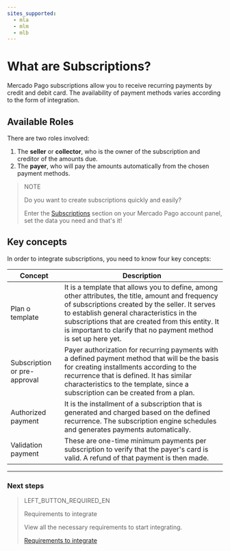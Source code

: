 ```yaml
---
sites_supported:
  - mla
  - mlm
  - mlb
---
```


# What are Subscriptions?

Mercado Pago subscriptions allow you to receive recurring payments by credit and debit card. The availability of payment methods varies according to the form of integration.

## Available Roles

There are two roles involved: 
1. The __seller__ or __collector__,  who is the owner of the subscription and creditor of the amounts due.
1. The __payer__, who will pay the amounts automatically from the chosen payment methods.

> NOTE
> 
> Do you want to create subscriptions quickly and easily?
> 
> Enter the [Subscriptions](https://www.mercadopago[FAKER][URL][DOMAIN]/subscription-plans) section on your Mercado Pago account panel, set the data you need and that's it!


## Key concepts

In order to integrate subscriptions, you need to know four key concepts: 

Concept | Description
--- |	---
Plan o template | It is a template that allows you to define, among other attributes, the title, amount and frequency of subscriptions created by the seller. It serves to establish general characteristics in the subscriptions that are created from this entity. It is important to clarify that no payment method is set up here yet.|
Subscription or pre-approval | Payer authorization for recurring payments with a defined payment method that will be the basis for creating installments according to the recurrence that is defined. It has similar characteristics to the template, since a subscription can be created from a plan. |  
Authorized payment | It is the installment of a subscription that is generated and charged based on the defined recurrence. The subscription engine schedules and generates payments automatically. |  
Validation payment | These are one-time minimum payments per subscription to verify that the payer's card is valid. A refund of that payment is then made. |  


------------
### Next steps
> LEFT_BUTTON_REQUIRED_EN
>
> Requirements to integrate
>
> View all the necessary requirements to start integrating.
>
> [Requirements to integrate](https://www.mercadopago[FAKER][URL][DOMAIN]/developers/en/guides/online-payments/subscriptions/previous-requirements/)

